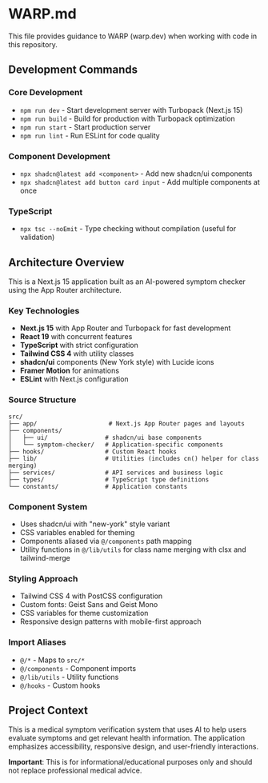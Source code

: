 # WARP.md

This file provides guidance to WARP (warp.dev) when working with code in this repository.

## Development Commands

### Core Development
- `npm run dev` - Start development server with Turbopack (Next.js 15)
- `npm run build` - Build for production with Turbopack optimization
- `npm run start` - Start production server
- `npm run lint` - Run ESLint for code quality

### Component Development
- `npx shadcn@latest add <component>` - Add new shadcn/ui components
- `npx shadcn@latest add button card input` - Add multiple components at once

### TypeScript
- `npx tsc --noEmit` - Type checking without compilation (useful for validation)

## Architecture Overview

This is a Next.js 15 application built as an AI-powered symptom checker using the App Router architecture.

### Key Technologies
- **Next.js 15** with App Router and Turbopack for fast development
- **React 19** with concurrent features
- **TypeScript** with strict configuration
- **Tailwind CSS 4** with utility classes
- **shadcn/ui** components (New York style) with Lucide icons
- **Framer Motion** for animations
- **ESLint** with Next.js configuration

### Source Structure
```
src/
├── app/                    # Next.js App Router pages and layouts
├── components/
│   ├── ui/                # shadcn/ui base components
│   └── symptom-checker/   # Application-specific components
├── hooks/                 # Custom React hooks
├── lib/                   # Utilities (includes cn() helper for class merging)
├── services/              # API services and business logic
├── types/                 # TypeScript type definitions
└── constants/             # Application constants
```

### Component System
- Uses shadcn/ui with "new-york" style variant
- CSS variables enabled for theming
- Components aliased via `@/components` path mapping
- Utility functions in `@/lib/utils` for class name merging with clsx and tailwind-merge

### Styling Approach
- Tailwind CSS 4 with PostCSS configuration
- Custom fonts: Geist Sans and Geist Mono
- CSS variables for theme customization
- Responsive design patterns with mobile-first approach

### Import Aliases
- `@/*` - Maps to `src/*`
- `@/components` - Component imports
- `@/lib/utils` - Utility functions
- `@/hooks` - Custom hooks

## Project Context

This is a medical symptom verification system that uses AI to help users evaluate symptoms and get relevant health information. The application emphasizes accessibility, responsive design, and user-friendly interactions.

**Important**: This is for informational/educational purposes only and should not replace professional medical advice.